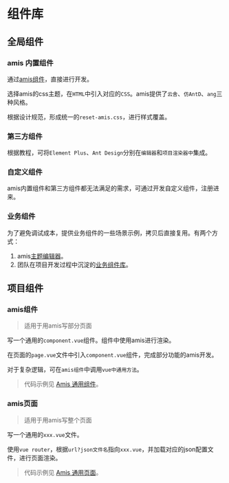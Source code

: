 # 组件库

## 全局组件

### amis 内置组件

通过[amis组件](https://aisuda.bce.baidu.com/amis/zh-CN/components/page)，直接进行开发。

选择amis的css主题，在`HTML`中引入对应的`CSS`。amis提供了`云舍`、`仿AntD`、`ang`三种风格。

根据设计规范，形成统一的`reset-amis.css`，进行样式覆盖。

### 第三方组件
根据教程，可将`Element Plus`、`Ant Design`分别在`编辑器`和`项目渲染器中`集成。

### 自定义组件

amis内置组件和第三方组件都无法满足的需求，可通过开发自定义组件，注册进来。

### 业务组件

为了避免调试成本，提供业务组件的一些场景示例，拷贝后直接复用。有两个方式：

1. amis[主题编辑器](https://aisuda.bce.baidu.com/amis/examples/theme)。
2. 团队在项目开发过程中沉淀的[业务组件库](./business-components.md)。

## 项目组件

### amis组件

> 适用于用amis写部分页面

写一个通用的`component.vue`组件。组件中使用amis进行渲染。

在页面的`page.vue`文件中引入`component.vue`组件，完成部分功能的amis开发。

对于复杂逻辑，可在`amis组件`中调用`vue中通用方法`。

> 代码示例见 [Amis 通用组件](../basis/getting-started.md#amis-通用组件)。

### amis页面

> 适用于用amis写整个页面

写一个通用的`xxx.vue`文件。

使用`vue router`，根据`url?json文件名`指向`xxx.vue`，并加载对应的json配置文件，进行页面渲染。

> 代码示例见 [Amis 通用页面](../basis/getting-started.md#amis-通用页面)。
